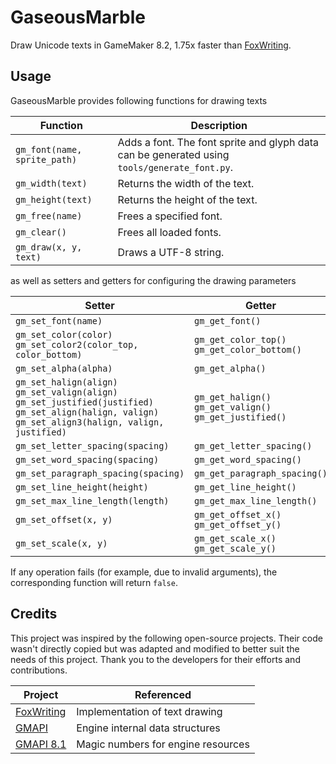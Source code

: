 ﻿# GaseousMarble

Draw Unicode texts in GameMaker 8.2, 1.75x faster than [FoxWriting](https://github.com/Noisyfox/FoxWriting).

## Usage

GaseousMarble provides following functions for drawing texts

| **Function** | **Description** |
| -- | -- |
| `gm_font(name, sprite_path)` | Adds a font. The font sprite and glyph data can be generated using `tools/generate_font.py`. |
| `gm_width(text)` | Returns the width of the text. |
| `gm_height(text)` | Returns the height of the text. |
| `gm_free(name)` | Frees a specified font. |
| `gm_clear()` | Frees all loaded fonts. |
| `gm_draw(x, y, text)` | Draws a UTF-8 string. |

as well as setters and getters for configuring the drawing parameters

| **Setter** | **Getter** |
| -- | -- |
| `gm_set_font(name)` | `gm_get_font()` |
| `gm_set_color(color)`<br>`gm_set_color2(color_top, color_bottom)` | `gm_get_color_top()`<br>`gm_get_color_bottom()` |
| `gm_set_alpha(alpha)` | `gm_get_alpha()` |
| `gm_set_halign(align)`<br>`gm_set_valign(align)`<br>`gm_set_justified(justified)`<br>`gm_set_align(halign, valign)`<br>`gm_set_align3(halign, valign, justified)` | `gm_get_halign()`<br>`gm_get_valign()`<br>`gm_get_justified()` |
| `gm_set_letter_spacing(spacing)` | `gm_get_letter_spacing()` |
| `gm_set_word_spacing(spacing)` | `gm_get_word_spacing()` |
| `gm_set_paragraph_spacing(spacing)` | `gm_get_paragraph_spacing()` |
| `gm_set_line_height(height)` | `gm_get_line_height()` |
| `gm_set_max_line_length(length)` | `gm_get_max_line_length()` |
| `gm_set_offset(x, y)`| `gm_get_offset_x()`<br>`gm_get_offset_y()` |
| `gm_set_scale(x, y)` | `gm_get_scale_x()`<br>`gm_get_scale_y()` |

If any operation fails (for example, due to invalid arguments), the corresponding function will return `false`.

## Credits

This project was inspired by the following open-source projects. Their code wasn't directly copied but was adapted and modified to better suit the needs of this project. Thank you to the developers for their efforts and contributions.

| **Project** | **Referenced** |
| -- | -- |
| [FoxWriting](https://github.com/Noisyfox/FoxWriting) | Implementation of text drawing |
| [GMAPI](https://github.com/snakedeveloper/gmapi) | Engine internal data structures |
| [GMAPI 8.1](https://github.com/gm-archive/gmapi-8.1) | Magic numbers for engine resources |
